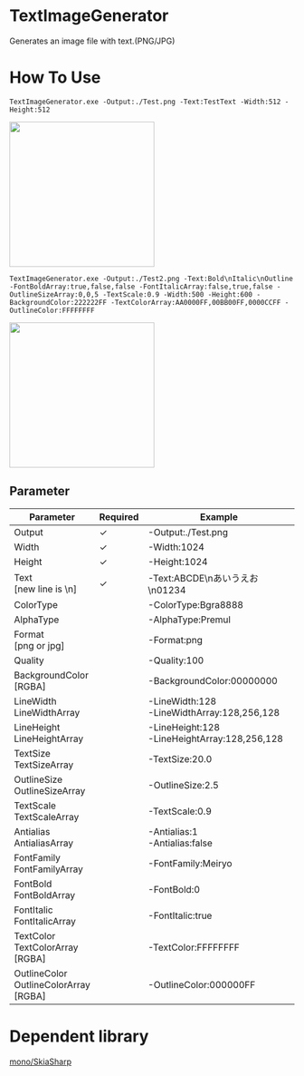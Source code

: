 # TextImageGenerator
Generates an image file with text.(PNG/JPG)

# How To Use
```
TextImageGenerator.exe -Output:./Test.png -Text:TestText -Width:512 -Height:512
```
<img src="https://user-images.githubusercontent.com/114784289/213452417-87ad6b1f-c580-451c-8800-48d208ee3bcc.png" width="256">

```
TextImageGenerator.exe -Output:./Test2.png -Text:Bold\nItalic\nOutline -FontBoldArray:true,false,false -FontItalicArray:false,true,false -OutlineSizeArray:0,0,5 -TextScale:0.9 -Width:500 -Height:600 -BackgroundColor:222222FF -TextColorArray:AA0000FF,00BB00FF,0000CCFF -OutlineColor:FFFFFFFF
```

<img src="https://user-images.githubusercontent.com/114784289/213452427-b30ca844-6845-481b-97d0-e3c302658f4a.png" width="256">

## Parameter
| Parameter | Required | Example |
|---|---|---|
|Output|✓|-Output:./Test.png|
|Width|✓|-Width:1024|
|Height|✓|-Height:1024|
|Text<br>[new line is \n]|✓|-Text:ABCDE\nあいうえお\n01234|
|ColorType||-ColorType:Bgra8888|
|AlphaType||-AlphaType:Premul|
|Format<br>[png or jpg]||-Format:png|
|Quality||-Quality:100|
|BackgroundColor<br>[RGBA]||-BackgroundColor:00000000|
|LineWidth<br>LineWidthArray||-LineWidth:128<br>-LineWidthArray:128,256,128|
|LineHeight<br>LineHeightArray||-LineHeight:128<br>-LineHeightArray:128,256,128|
|TextSize<br>TextSizeArray||-TextSize:20.0|
|OutlineSize<br>OutlineSizeArray||-OutlineSize:2.5|
|TextScale<br>TextScaleArray||-TextScale:0.9|
|Antialias<br>AntialiasArray||-Antialias:1<br>-Antialias:false|
|FontFamily<br>FontFamilyArray||-FontFamily:Meiryo|
|FontBold<br>FontBoldArray||-FontBold:0|
|FontItalic<br>FontItalicArray||-FontItalic:true|
|TextColor<br>TextColorArray<br>[RGBA]||-TextColor:FFFFFFFF|
|OutlineColor<br>OutlineColorArray<br>[RGBA]||-OutlineColor:000000FF|


# Dependent library
[mono/SkiaSharp](https://github.com/mono/SkiaSharp)
